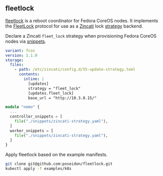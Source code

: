 ## fleetlock

[fleetlock](https://github.com/poseidon/fleetlock) is a reboot coordinator for Fedora CoreOS nodes. It implements the [FleetLock](https://github.com/coreos/airlock/pull/1/files) protocol for use as a [Zincati](https://github.com/coreos/zincati) lock [strategy](https://github.com/coreos/zincati/blob/master/docs/usage/updates-strategy.md) backend.

Declare a Zincati `fleet_lock` strategy when provisioning Fedora CoreOS nodes via [snippets](/advanced/customization/#hosts).

```yaml
variant: fcos
version: 1.1.0
storage:
  files:
    - path: /etc/zincati/config.d/55-update-strategy.toml
      contents:
        inline: |
          [updates]
          strategy = "fleet_lock"
          [updates.fleet_lock]
          base_url = "http://10.3.0.15/"
```

```tf
module "nemo" {
  ...
  controller_snippets = [
    file("./snippets/zincati-strategy.yaml"),
  ]
  worker_snippets = [
    file("./snippets/zincati-strategy.yaml"),
  ]
}
```

Apply fleetlock based on the example manifests.

```sh
git clone git@github.com:poseidon/fleetlock.git
kubectl apply -f examples/k8s
```


